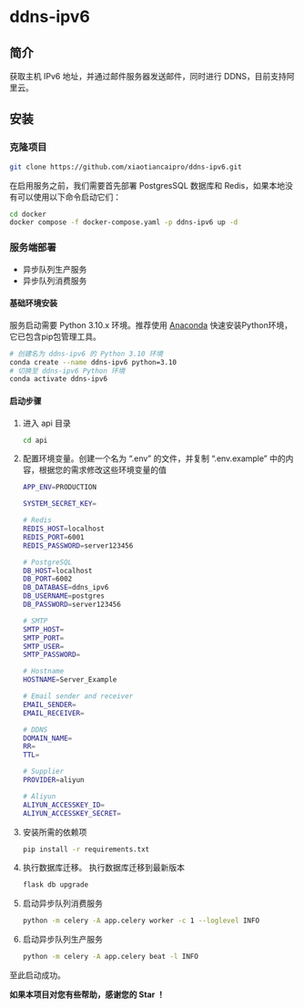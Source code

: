 # ddns-ipv6



## 简介

获取主机 IPv6 地址，并通过邮件服务器发送邮件，同时进行 DDNS，目前支持阿里云。




## 安装



### 克隆项目

```bash
git clone https://github.com/xiaotiancaipro/ddns-ipv6.git
```

在启用服务之前，我们需要首先部署 PostgresSQL 数据库和 Redis，如果本地没有可以使用以下命令启动它们：

```bash
cd docker
docker compose -f docker-compose.yaml -p ddns-ipv6 up -d
```



### 服务端部署

- 异步队列生产服务
- 异步队列消费服务



#### 基础环境安装

服务启动需要 Python 3.10.x 环境。推荐使用 [Anaconda](https://docs.anaconda.com/free/anaconda/install/) 快速安装Python环境，它已包含pip包管理工具。

```bash
# 创建名为 ddns-ipv6 的 Python 3.10 环境
conda create --name ddns-ipv6 python=3.10
# 切换至 ddns-ipv6 Python 环境
conda activate ddns-ipv6
```



#### 启动步骤

1. 进入 api 目录

   ```bash
   cd api
   ```

2. 配置环境变量。创建一个名为 “.env” 的文件，并复制 “.env.example” 中的内容，根据您的需求修改这些环境变量的值

   ```bash
   APP_ENV=PRODUCTION
   
   SYSTEM_SECRET_KEY=
   
   # Redis
   REDIS_HOST=localhost
   REDIS_PORT=6001
   REDIS_PASSWORD=server123456
   
   # PostgreSQL
   DB_HOST=localhost
   DB_PORT=6002
   DB_DATABASE=ddns_ipv6
   DB_USERNAME=postgres
   DB_PASSWORD=server123456
   
   # SMTP
   SMTP_HOST=
   SMTP_PORT=
   SMTP_USER=
   SMTP_PASSWORD=
   
   # Hostname
   HOSTNAME=Server_Example
   
   # Email sender and receiver
   EMAIL_SENDER=
   EMAIL_RECEIVER=
   
   # DDNS
   DOMAIN_NAME=
   RR=
   TTL=
   
   # Supplier
   PROVIDER=aliyun
   
   # Aliyun
   ALIYUN_ACCESSKEY_ID=
   ALIYUN_ACCESSKEY_SECRET=
   ```

3. 安装所需的依赖项

   ```bash
   pip install -r requirements.txt
   ```

4. 执行数据库迁移。 执行数据库迁移到最新版本

   ```bash
   flask db upgrade
   ```

5. 启动异步队列消费服务

   ```bash
   python -m celery -A app.celery worker -c 1 --loglevel INFO
   ```

6. 启动异步队列生产服务

   ```bash
   python -m celery -A app.celery beat -l INFO
   ```

至此启动成功。



**如果本项目对您有些帮助，感谢您的 Star ！**

